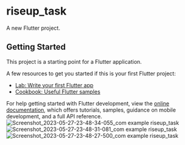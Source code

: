 
# riseup_task

A new Flutter project.

## Getting Started

This project is a starting point for a Flutter application.

A few resources to get you started if this is your first Flutter project:

- [Lab: Write your first Flutter app](https://docs.flutter.dev/get-started/codelab)
- [Cookbook: Useful Flutter samples](https://docs.flutter.dev/cookbook)

For help getting started with Flutter development, view the
[online documentation](https://docs.flutter.dev/), which offers tutorials,
samples, guidance on mobile development, and a full API reference.
![Screenshot_2023-05-27-23-48-34-055_com example riseup_task](https://github.com/Marwa512/Riseup_INTERN/assets/112989189/837fccd6-3fd9-4b5b-9667-4beeaeca7ca5)
![Screenshot_2023-05-27-23-48-31-081_com example riseup_task](https://github.com/Marwa512/Riseup_INTERN/assets/112989189/d99bca21-07b3-493c-867c-e154dbe7ae75)
![Screenshot_2023-05-27-23-48-27-500_com example riseup_task](https://github.com/Marwa512/Riseup_INTERN/assets/112989189/ef01bc8a-6fab-4f75-8506-76db35d79e4a)
